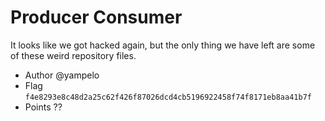 # Producer Consumer

It looks like we got hacked again, but the only thing we have left are some of these weird repository files.

- Author @yampelo
- Flag `f4e8293e8c48d2a25c62f426f87026dcd4cb5196922458f74f8171eb8aa41b7f`
- Points ??
